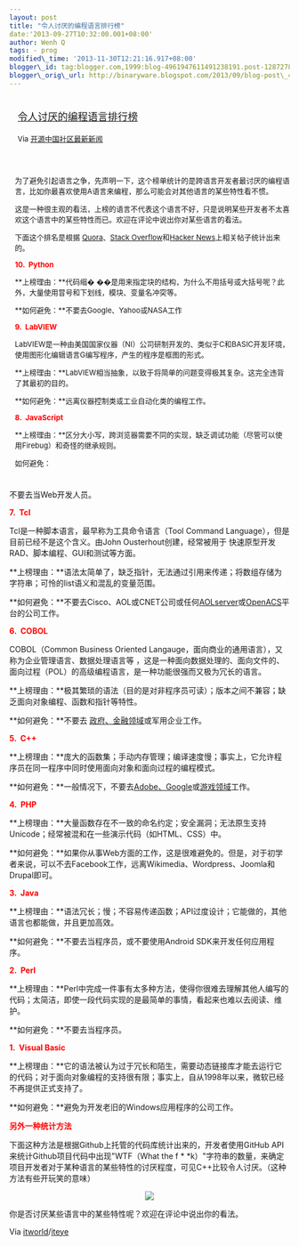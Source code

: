 ```yaml
--- 
layout: post 
title: "令人讨厌的编程语言排行榜" 
date:'2013-09-27T10:32:00.001+08:00' 
author: Wenh Q
tags: - prog
modified\_time: '2013-11-30T12:21:16.917+08:00' 
blogger\_id: tag:blogger.com,1999:blog-4961947611491238191.post-1287278214592480010
blogger\_orig\_url: http://binaryware.blogspot.com/2013/09/blog-post\_4147.html
---
```

<div style="margin: 10px; padding: 5px;">

<div style="font-size: 18px;">

[令人讨厌的编程语言排行榜](http://www.oschina.net/news/44585/annoying-programming-language)

</div>

<div style="font-size: 13px;">

Via [开源中国社区最新新闻](http://www.oschina.net/?from=rss)

</div>

</div>

<div style="font-size: 13px; padding: 15px 0 10px 10px;">

为了避免引起语言之争，先声明一下，这个榜单统计的是跨语言开发者最讨厌的编程语言，比如你最喜欢使用A语言来编程，那么可能会对其他语言的某些特性看不惯。



这是一种很主观的看法，上榜的语言不代表这个语言不好，只是说明某些开发者不太喜欢这个语言中的某些特性而已。欢迎在评论中说出你对某些语言的看法。



下面这个排名是根据
[Quora](https://www.quora.com/What-programming-language-do-people-hate-the-most-and-why)、[Stack
Overflow](http://stackoverflow.com/questions/961942/what-is-the-worst-programming-language-you-ever-worked-with)和[Hacker
News](https://news.ycombinator.com/item?id=2374696)上相关帖子统计出来的。



<span style="color: red;">**10.  Python**</span>



**上榜理由：**代码缩�
��是用来指定块的结构，为什么不用括号或大括号呢？此外，大量使用冒号和下划线，模块、变量名冲突等。



**如何避免：**不要去Google、Yahoo或NASA工作



<span style="color: red;">**9.  LabVIEW**</span>



LabVIEW是一种由美国国家仪器（NI）公司研制开发的、类似于C和BASIC开发环境，使用图形化编辑语言G编写程序，产生的程序是框图的形式。



**上榜理由：**LabVIEW相当抽象，以致于将简单的问题变得极其复杂。这完全违背了其最初的目的。



**如何避免：**远离仪器控制类或工业自动化类的编程工作。



<span style="color: red;">**8.  JavaScript**</span>



**上榜理由：**区分大小写，跨浏览器需要不同的实现，缺乏调试功能（尽管可以使用Firebug）和奇怪的继承规则。



如何避免：

</div>

不要去当Web开发人员。



<span style="color: red;">**7.  Tcl**</span>



Tcl是一种脚本语言，最早称为工具命令语言（Tool Command
Language），但是目前已经不是这个含义。由John Ousterhout创建，经常被用于
快速原型开发 RAD、脚本编程、GUI和测试等方面。



**上榜理由：**语法太简单了，缺乏指针，无法通过引用来传递；将数组存储为字符串；可怜的list语义和混乱的变量范围。



**如何避免：**不要去Cisco、AOL或CNET公司或任何[AOLserver](http://www.aolserver.com/)或[OpenACS](http://openacs.org/)平台的公司工作。



<span style="color: red;">**6.  COBOL**</span>



COBOL（Common Business Oriented
Langauge，面向商业的通用语言），又称为企业管理语言、数据处理语言等
，这是一种面向数据处理的、面向文件的、面向过程（POL）的高级编程语言，是一种功能很强而又极为冗长的语言。



**上榜理由：**极其繁琐的语法（目的是对非程序员可读）；版本之间不兼容；缺乏面向对象编程、函数和指针等特性。



**如何避免：**不要去
[政府、金融领域](http://www.itworld.com/career/362379/cobol-star-trek-needs-new-generation)或军用企业工作。



<span style="color: red;">**5.  C++**</span>



**上榜理由：**庞大的函数集；手动内存管理；编译速度慢；事实上，它允许程序员在同一程序中同时使用面向对象和面向过程的编程模式。



**如何避免：**一般情况下，不要去[Adobe、Google](http://www.stroustrup.com/applications.html)或[游戏领域](http://www.adigi%20%20%20taldreamer.com/articles/video-game-programming-languages.htm)工作。



<span style="color: red;">**4.  PHP**</span>



**上榜理由：**大量函数存在不一致的命名约定；安全漏洞；无法原生支持Unicode；经常被混和在一些演示代码（如HTML、CSS）中。



**如何避免：**如果你从事Web方面的工作，这是很难避免的。但是，对于初学者来说，可以不去Facebook工作，远离Wikimedia、Wordpress、Joomla和Drupal即可。



<span style="color: red;">**3.  Java**</span>



**上榜理由：**语法冗长；慢；不容易传递函数；API过度设计；它能做的，其他语言也都能做，并且更加高效。



**如何避免：**不要去当程序员，或不要使用Android SDK来开发任何应用程序。



<span style="color: red;">**2.  Perl**</span>



**上榜理由：**Perl中完成一件事有太多种方法，使得你很难去理解其他人编写的代码；太简洁，即使一段代码实现的是最简单的事情，看起来也难以去阅读、维护。



**如何避免：**不要去当程序员。



<span style="color: red;">**1.  Visual Basic**</span>



**上榜理由：**它的语法被认为过于冗长和陌生，需要动态链接库才能去运行它的代码；对于面向对象编程的支持很有限；事实上，自从1998年以来，微软已经不再提供正式支持了。



**如何避免：**避免为开发老旧的Windows应用程序的公司工作。



<span style="color: red;">**另外一种统计方法**</span>



下面这种方法是根据Github上托管的代码库统计出来的，开发者使用GitHub
API来统计Github项目代码中出现"WTF（What the
f
*
*k）"字符串的数量，来确定项目开发者对于某种语言的某些特性的讨厌程度，可见C++比较令人讨厌。（这种方法有些开玩笑的意味）



<div style="text-align: center;">

![](http://dl2.iteye.com/upload/attachment/0089/6939/2524b6e1-26e3-3da2-8fb0-bb62f85728ed.jpg)

</div>





你是否讨厌某些语言中的某些特性呢？欢迎在评论中说出你的看法。



Via
[itworld](http://www.itworld.com/big-data/374664/most-wtf-y-programming-languages)/[iteye](http://www.iteye.com/news/28335)

